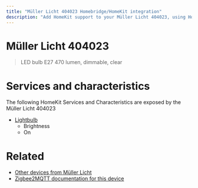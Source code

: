 ```yaml
---
title: "Müller Licht 404023 Homebridge/HomeKit integration"
description: "Add HomeKit support to your Müller Licht 404023, using Homebridge, Zigbee2MQTT and homebridge-z2m."
---
```

<!---
This file has been GENERATED using src/docgen/docgen.ts
DO NOT EDIT THIS FILE MANUALLY!
-->
# Müller Licht 404023
> LED bulb E27 470 lumen, dimmable, clear


# Services and characteristics
The following HomeKit Services and Characteristics are exposed by
the Müller Licht 404023

* [Lightbulb](../../light.md)
  * Brightness
  * On


# Related
* [Other devices from Müller Licht](../index.md#müller_licht)
* [Zigbee2MQTT documentation for this device](https://www.zigbee2mqtt.io/devices/404023.html)
